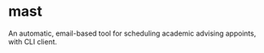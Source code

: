 mast
====

An automatic, email-based tool for scheduling academic advising appoints, with CLI client.
